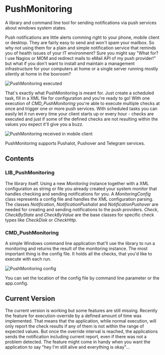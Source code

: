 # PushMonitoring
A library and command line tool for sending notifications via push services about windows system states.

Push notifications are little alerts comming right to your phone, mobile client or desktop. They are fairly easy to send and won't spam your mailbox. So why not using them for a plain and simple notification service that reminds you of health issues of your IT environment? Sure you might say "What for? I use Nagios or MOM and redirect mails to eMail API of my push provider!" but what if you don't want to install and maintain a management infrastructure for your computers at home or a single server running mostly silently at home in the boxroom? 

![PushMonitoring executed](https://troschinsky.files.wordpress.com/2015/06/pushnotification_execution1.jpg?w=630)

That's exactly what PushMonitoring is meant for. Just create a scheduled task, fill in a XML file for configuration and you're ready to go! With one execution of _CMD_PushMonitoring_ you're able to execute multiple checks at once and trigger one or more push services. With scheduled tasks you can easily let it run every time your client starts up or every hour - checks are executed and just if some of the defined checks are not resulting within the values you expect it'll give you a buzz. 

![PushMonitoring received in mobile client](https://troschinsky.files.wordpress.com/2015/06/pushnotification_messagereceived1.jpg?w=630)

PushMonitoring supports Pushalot, Pushover and Telegram services.

## Contents

### LIB_PushMonitoring

The library itself. Using a new *Monitoring* instance together with a XML configuration as string or file you already created your system monitor that handles checking and sending notifications for you. A *MonitoringConfig* class represents a config file and handles the XML configuration parsing. The classes *Notification*, *NotificationPushalot* and *NotificationPushover* are needed for creating and sending notifications to the push providers. *Check*, *CheckByState* and *CheckByValue* are the base classes for specific check types like *CheckDisk* or *CheckHttp*.

### CMD_PushMonitoring

A simple Windows command line application that'll use the library to run a monitoring and returns the result of the monitoring instance. The most important thing is the config file. It holds all the checks, that you'd like to execute with each run.

![PushMonitoring config](https://troschinsky.files.wordpress.com/2015/06/pushnotification_config1.jpg?w=630)

You can set the location of the config file by command line parameter or the app.config.

## Current Version

The current version is working but some features are still missing. Recently the feature for execution-override by a defined amount of time was implemented. That means that the application, while normal execution, will only report the check results if any of them is not within the range of expected values. But once the override interval is reached, the applications sends the notification including current report, even if there was not a problem detected. The feature might come in handy when you want the application to say "hey I'm still alive and everything is okay"...
